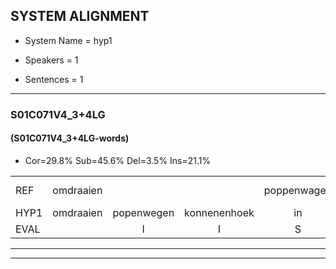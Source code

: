 
## SYSTEM ALIGNMENT

- System Name = hyp1

- Speakers = 1

- Sentences = 1

---

### S01C071V4_3+4LG

#### (S01C071V4_3+4LG-words)

- Cor=29.8%	Sub=45.6%	Del=3.5%	Ins=21.1%

|  |  |  |  |  |  |  |  |  |  |  |  |  |  |  |  |  |  |  |  |  |  |  |  |  |  |  |  |  |  |  |  |  |  |  |  |  |  |  |  |  |  |  |  |  |  |  |  |  |  |  |  |  |  |  |  |  |  |
|:--- |:---:|:---:|:---:|:---:|:---:|:---:|:---:|:---:|:---:|:---:|:---:|:---:|:---:|:---:|:---:|:---:|:---:|:---:|:---:|:---:|:---:|:---:|:---:|:---:|:---:|:---:|:---:|:---:|:---:|:---:|:---:|:---:|:---:|:---:|:---:|:---:|:---:|:---:|:---:|:---:|:---:|:---:|:---:|:---:|:---:|:---:|:---:|:---:|:---:|:---:|:---:|:---:|:---:|:---:|:---:|:---:|:---:|
| REF | omdraaien |  |  | poppenwagen | konijnenhok | elastiekje | ruziemaken | teddybeer | dierentuin | paddenstoelen | * | verstoppertje |  |  |  | wasmachine | fototoestel | toiletpapier | vrachtwagen | buurmannen | vogelkooi | * | olifant | *(schommels) | schommelen | iedereen | * | schoenenwinkel | knutselen | * | ophangen | verjaardag | sprookjesboek |  | tandenborstel | lucifer | slaapkamer |  |  |  | achterdeur | ziekenhuis | nieuwsgierig | afblijven | kabouter |  |  | washandje | sneeuwwitje | goeiendag | vakantie |  | limonade | autorijden | eindelijk | familie | chocolade |
| HYP1 | omdraaien | popenwegen | konnenenhoek | in | lastiekje | ruzie | maken | teddibeer | dierentem | paddensdoelen | via | verstoppertje | was | machine | foto | toustel | toilet | papier | vrachtweggen | buurmannen | vogelkooi |  | of | olifants | schommelsschommelen | iedereen | schoenen | schoenenwinkel | knutselen | opea | ophangen | verjaardag | sprookjesboek | tanden | borstel | lucifer | slaapkamer | achtere | deur | tziek | in | huis | nieuwsgierig | afblijven | kabouter | wasrandje | sle | wicje | goeied | dag | vakantie | jumorade | auto | rijden | eindelijk |  | familiechocolade |
| EVAL |  | I | I | S | S | S | S | S | S | S | S |  | I | I | I | S | S | S | S |  |  | D | S | S | S |  | S |  |  | S |  |  |  | I | S |  |  | I | I | I | S | S |  |  |  | I | I | S | S | S |  | I | S | S |  | D | S |
---

---
